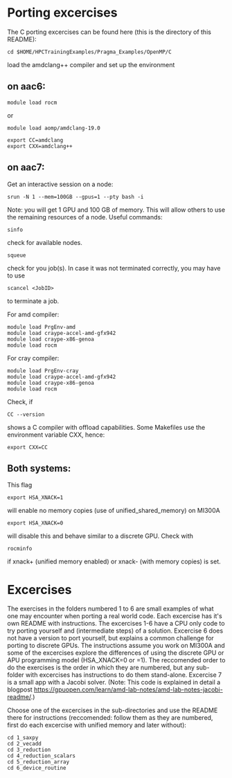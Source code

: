
# Porting excercises
The C porting excercises can be found here (this is the directory of this README): 
```
cd $HOME/HPCTrainingExamples/Pragma_Examples/OpenMP/C
```
load the amdclang++  compiler and set up the environment

## on aac6: 
```
module load rocm
```
or
```
module load aomp/amdclang-19.0
```
```
export CC=amdclang
export CXX=amdclang++
```
## on aac7:
Get an interactive session on a node:
```
srun -N 1 --mem=100GB --gpus=1 --pty bash -i
```
Note: you will get 1 GPU and 100 GB of memory. This will allow others to use the remaining resources of a node.
Useful commands:
```
sinfo
```
check for available nodes.
```
squeue
```
check for you job(s). In case it was not terminated correctly, you may have to use
```
scancel <JobID>
```
to terminate a job.

For amd compiler:
```
module load PrgEnv-amd
module load craype-accel-amd-gfx942
module load craype-x86-genoa
module load rocm
```
For cray compiler:
```
module load PrgEnv-cray
module load craype-accel-amd-gfx942
module load craype-x86-genoa
module load rocm
```
Check, if 
```
CC --version
```
shows a C compiler with offload capabilities.
Some Makefiles use the environment variable CXX, hence:
```
export CXX=CC
```
## Both systems:

This flag
```
export HSA_XNACK=1
```
will enable no memory copies (use of unified_shared_memory) on MI300A
```
export HSA_XNACK=0
```
will disable this and behave similar to a discrete GPU.
Check with
```
rocminfo
```
if xnack+ (unified memory enabled) or xnack- (with memory copies) is set.
# Excercises
The exercises in the folders numbered 1 to 6 are small examples of what one may encounter when porting a real world code. 
Each excercise has it's own README with instructions.
The excercises 1-6 have a CPU only code to try porting yourself and (intermediate steps) of a solution. Excercise 6 does not have a version to port yourself, but explains a common challenge for porting to discrete GPUs.
The instructions assume you work on MI300A and some of the excercises explore the differences of using the discrete GPU or APU programming model (HSA_XNACK=0 or =1).
The reccomended order to do the exercises is the order in which they are numbered, but any sub-folder with excercises has instructions to do them stand-alone.
Excercise 7 is a small app with a Jacobi solver. (Note: This code is explained in detail a blogpost https://gpuopen.com/learn/amd-lab-notes/amd-lab-notes-jacobi-readme/.) 

Choose one of the excercises in the sub-directories and use the README there for instructions (reccomended: follow them as they are numbered, first do each excercise with unified memory and later without):
```
cd 1_saxpy
cd 2_vecadd  
cd 3_reduction 
cd 4_reduction_scalars  
cd 5_reduction_array
cd 6_device_routine
```
